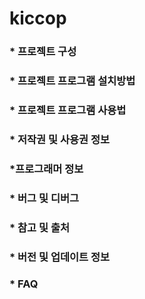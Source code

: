 # kiccop


### * 프로젝트 구성
### * 프로젝트 프로그램 설치방법
### * 프로젝트 프로그램 사용법
### * 저작권 및 사용권 정보 
###  *프로그래머 정보 
### * 버그 및 디버그
### * 참고 및 출처
### * 버전 및 업데이트 정보
### * FAQ
